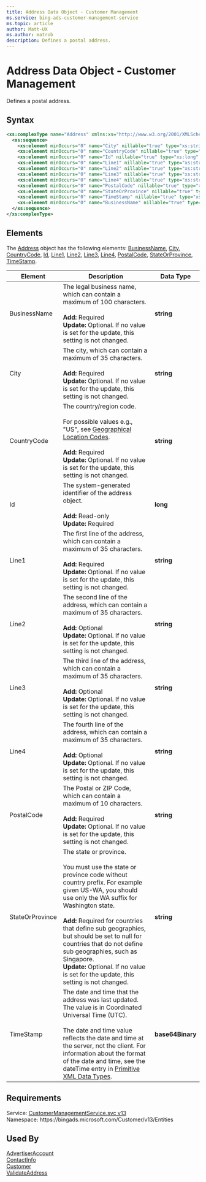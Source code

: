 ```yaml
---
title: Address Data Object - Customer Management
ms.service: bing-ads-customer-management-service
ms.topic: article
author: Matt-UX
ms.author: matrob
description: Defines a postal address.
---
```

# Address Data Object - Customer Management
Defines a postal address.

## Syntax
```xml
<xs:complexType name="Address" xmlns:xs="http://www.w3.org/2001/XMLSchema">
  <xs:sequence>
    <xs:element minOccurs="0" name="City" nillable="true" type="xs:string" />
    <xs:element minOccurs="0" name="CountryCode" nillable="true" type="xs:string" />
    <xs:element minOccurs="0" name="Id" nillable="true" type="xs:long" />
    <xs:element minOccurs="0" name="Line1" nillable="true" type="xs:string" />
    <xs:element minOccurs="0" name="Line2" nillable="true" type="xs:string" />
    <xs:element minOccurs="0" name="Line3" nillable="true" type="xs:string" />
    <xs:element minOccurs="0" name="Line4" nillable="true" type="xs:string" />
    <xs:element minOccurs="0" name="PostalCode" nillable="true" type="xs:string" />
    <xs:element minOccurs="0" name="StateOrProvince" nillable="true" type="xs:string" />
    <xs:element minOccurs="0" name="TimeStamp" nillable="true" type="xs:base64Binary" />
    <xs:element minOccurs="0" name="BusinessName" nillable="true" type="xs:string" />
  </xs:sequence>
</xs:complexType>
```

## <a name="elements"></a>Elements

The [Address](address.md) object has the following elements: [BusinessName](#businessname), [City](#city), [CountryCode](#countrycode), [Id](#id), [Line1](#line1), [Line2](#line2), [Line3](#line3), [Line4](#line4), [PostalCode](#postalcode), [StateOrProvince](#stateorprovince), [TimeStamp](#timestamp).

|Element|Description|Data Type|
|-----------|---------------|-------------|
|<a name="businessname"></a>BusinessName|The legal business name, which can contain a maximum of 100 characters.<br/><br/>**Add:** Required<br/>**Update:** Optional. If no value is set for the update, this setting is not changed.|**string**|
|<a name="city"></a>City|The city, which can contain a maximum of 35 characters.<br/><br/>**Add:** Required<br/>**Update:** Optional. If no value is set for the update, this setting is not changed.|**string**|
|<a name="countrycode"></a>CountryCode|The country/region code.<br/><br/>For possible values e.g., "US", see [Geographical Location Codes](../guides/geographical-location-codes.md#countrycodes).<br/><br/>**Add:** Required<br/>**Update:** Optional. If no value is set for the update, this setting is not changed.|**string**|
|<a name="id"></a>Id|The system-generated identifier of the address object.<br/><br/>**Add:** Read-only<br/>**Update:** Required|**long**|
|<a name="line1"></a>Line1|The first line of the address, which can contain a maximum of 35 characters.<br/><br/>**Add:** Required<br/>**Update:** Optional. If no value is set for the update, this setting is not changed.|**string**|
|<a name="line2"></a>Line2|The second line of the address, which can contain a maximum of 35 characters.<br/><br/>**Add:** Optional<br/>**Update:** Optional. If no value is set for the update, this setting is not changed.|**string**|
|<a name="line3"></a>Line3|The third line of the address, which can contain a maximum of 35 characters.<br/><br/>**Add:** Optional<br/>**Update:** Optional. If no value is set for the update, this setting is not changed.|**string**|
|<a name="line4"></a>Line4|The fourth line of the address, which can contain a maximum of 35 characters.<br/><br/>**Add:** Optional<br/>**Update:** Optional. If no value is set for the update, this setting is not changed.|**string**|
|<a name="postalcode"></a>PostalCode|The Postal or ZIP Code, which can contain a maximum of 10 characters.<br/><br/>**Add:** Required<br/>**Update:** Optional. If no value is set for the update, this setting is not changed.|**string**|
|<a name="stateorprovince"></a>StateOrProvince|The state or province.<br/><br/>You must use the state or province code without country prefix. For example given US-WA, you should use only the WA suffix for Washington state.<br/><br/>**Add:** Required for countries that define sub geographies, but should be set to null for countries that do not define sub geographies, such as Singapore.<br/>**Update:** Optional. If no value is set for the update, this setting is not changed.|**string**|
|<a name="timestamp"></a>TimeStamp|The date and time that the address was last updated. The value is in Coordinated Universal Time (UTC).<br/><br/>The date and time value reflects the date and time at the server, not the client. For information about the format of the date and time, see the dateTime entry in [Primitive XML Data Types](https://go.microsoft.com/fwlink/?linkid=859198).|**base64Binary**|

## Requirements
Service: [CustomerManagementService.svc v13](https://clientcenter.api.bingads.microsoft.com/Api/CustomerManagement/v13/CustomerManagementService.svc)  
Namespace: https\://bingads.microsoft.com/Customer/v13/Entities  

## Used By
[AdvertiserAccount](advertiseraccount.md)  
[ContactInfo](contactinfo.md)  
[Customer](customer.md)  
[ValidateAddress](validateaddress.md)  
